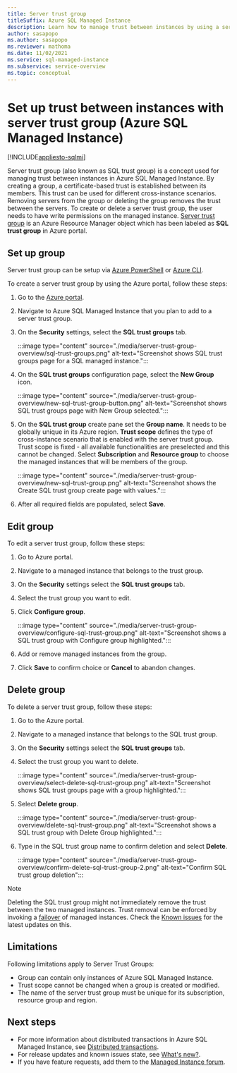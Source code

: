 ```yaml
---
title: Server trust group
titleSuffix: Azure SQL Managed Instance
description: Learn how to manage trust between instances by using a server trust group in Azure SQL Managed Instance.
author: sasapopo
ms.author: sasapopo
ms.reviewer: mathoma
ms.date: 11/02/2021
ms.service: sql-managed-instance
ms.subservice: service-overview
ms.topic: conceptual
---
```

# Set up trust between instances with server trust group (Azure SQL Managed Instance)
[!INCLUDE[appliesto-sqlmi](../includes/appliesto-sqlmi.md)]

Server trust group (also known as SQL trust group) is a concept used for managing trust between instances in Azure SQL Managed Instance. By creating a group, a certificate-based trust is established between its members. This trust can be used for different cross-instance scenarios. Removing servers from the group or deleting the group removes the trust between the servers. To create or delete a server trust group, the user needs to have write permissions on the managed instance.
[Server trust group](/azure/templates/microsoft.sql/allversions) is an Azure Resource Manager object which has been labeled as **SQL trust group** in Azure portal.


## Set up group

Server trust group can be setup via [Azure PowerShell](/powershell/module/az.sql/new-azsqlservertrustgroup) or [Azure CLI](/cli/azure/sql/stg). 

To create a server trust group by using the Azure portal, follow these steps: 

1. Go to the [Azure portal](https://portal.azure.com/).

2. Navigate to Azure SQL Managed Instance that you plan to add to a server trust group.

3. On the **Security** settings, select the **SQL trust groups** tab.

   :::image type="content" source="./media/server-trust-group-overview/sql-trust-groups.png" alt-text="Screenshot shows SQL trust groups page for a SQL managed instance.":::

4. On the **SQL trust groups** configuration page, select the **New Group** icon.

   :::image type="content" source="./media/server-trust-group-overview/new-sql-trust-group-button.png" alt-text="Screenshot shows SQL trust groups page with New Group selected.":::

5. On the **SQL trust group** create pane set the **Group name**. It needs to be globally unique in its Azure region. **Trust scope** defines the type of cross-instance scenario that is enabled with the server trust group. Trust scope is fixed - all available functionalities are preselected and this cannot be changed. Select **Subscription** and **Resource group** to choose the managed instances that will be members of the group.

   :::image type="content" source="./media/server-trust-group-overview/new-sql-trust-group.png" alt-text="Screenshot shows the Create SQL trust group create page with values.":::

6. After all required fields are populated, select **Save**.

## Edit group 

To edit a server trust group, follow these steps: 

1. Go to Azure portal.
1. Navigate to a managed instance that belongs to the trust group.
1. On the **Security** settings select the **SQL trust groups** tab.
1. Select the trust group you want to edit.
1. Click **Configure group**.

   :::image type="content" source="./media/server-trust-group-overview/configure-sql-trust-group.png" alt-text="Screenshot shows a SQL trust group with Configure group highlighted.":::

1. Add or remove managed instances from the group.
1. Click **Save** to confirm choice or **Cancel** to abandon changes.

## Delete group

To delete a server trust group, follow these steps: 

1. Go to the Azure portal.
1. Navigate to a managed instance that belongs to the SQL trust group.
1. On the **Security** settings select the **SQL trust groups** tab.
1. Select the trust group you want to delete.

   :::image type="content" source="./media/server-trust-group-overview/select-delete-sql-trust-group.png" alt-text="Screenshot shows SQL trust groups page with a group highlighted.":::

1. Select **Delete group**.

   :::image type="content" source="./media/server-trust-group-overview/delete-sql-trust-group.png" alt-text="Screenshot shows a SQL trust group with Delete Group highlighted."::: 

1. Type in the SQL trust group name to confirm deletion and select **Delete**.

   :::image type="content" source="./media/server-trust-group-overview/confirm-delete-sql-trust-group-2.png" alt-text="Confirm SQL trust group deletion":::

> [!NOTE]
> Deleting the SQL trust group might not immediately remove the trust between the two managed instances. Trust removal can be enforced by invoking a [failover](/powershell/module/az.sql/Invoke-AzSqlInstanceFailover) of managed instances. Check the [Known issues](../managed-instance/doc-changes-updates-known-issues.md) for the latest updates on this.

## Limitations

Following limitations apply to Server Trust Groups: 

 * Group can contain only instances of Azure SQL Managed Instance.
 * Trust scope cannot be changed when a group is created or modified.
 * The name of the server trust group must be unique for its subscription, resource group and region.

## Next steps

* For more information about distributed transactions in Azure SQL Managed Instance, see [Distributed transactions](../database/elastic-transactions-overview.md).
* For release updates and known issues state, see [What's new?](doc-changes-updates-release-notes-whats-new.md).
* If you have feature requests, add them to the [Managed Instance forum](https://feedback.azure.com/d365community/forum/a99f7006-3425-ec11-b6e6-000d3a4f0f84).
